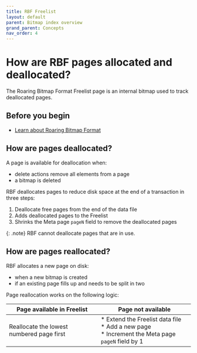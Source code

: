 ```yaml
---
title: RBF Freelist
layout: default
parent: Bitmap index overview
grand_parent: Concepts
nav_order: 4
---
```


# How are RBF pages allocated and deallocated?

The Roaring Bitmap Format Freelist page is an internal bitmap used to track deallocated pages.

## Before you begin

* [Learn about Roaring Bitmap Format](/docs/concepts/concept-roaring-bitmap-format)

## How are pages deallocated?

A page is available for deallocation when:
* delete actions remove all elements from a page
* a bitmap is deleted

RBF deallocates pages to reduce disk space at the end of a transaction in three steps:
1. Deallocate free pages from the end of the data file
2. Adds deallocated pages to the Freelist
3. Shrinks the Meta page `pageN` field to remove the deallocated pages

{: .note}
RBF cannot deallocate pages that are in use.

## How are pages reallocated?

RBF allocates a new page on disk:
* when a new bitmap is created
* if an existing page fills up and needs to be split in two

Page reallocation works on the following logic:

| Page available in Freelist | Page not available |
|---|---|
| Reallocate the lowest numbered page first | * Extend the Freelist data file<br/>* Add a new page<br/>* Increment the Meta page `pageN` field by 1 |
